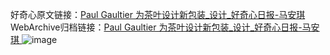 好奇心原文链接：[Paul Gaultier 为茶叶设计新包装_设计_好奇心日报-马安琪 ](https://www.qdaily.com/articles/12446.html)
WebArchive归档链接：[Paul Gaultier 为茶叶设计新包装_设计_好奇心日报-马安琪 ](http://web.archive.org/web/20190623172718/https://www.qdaily.com/articles/12446.html)
![image](http://ww3.sinaimg.cn/large/007d5XDply1g3wjrmcdbcj30u03wfx1g)
